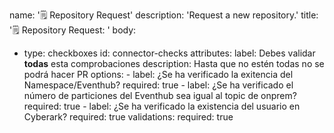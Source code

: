 name: '🗒️ Repository Request' 
description: 'Request a new repository.'
title: '🗒️ Repository Request: '
body:
- type: checkboxes
  id: connector-checks
  attributes:
    label: Debes validar **todas** esta comprobaciones
    description: Hasta que no estén todas no se podrá hacer PR
    options:
      - label: ¿Se ha verificado la exitencia del Namespace/Eventhub?
        required: true
      - label: ¿Se ha verificado el número de particiones del Eventhub sea igual al topic de onprem?
        required: true
      - label: ¿Se ha verificado la existencia del usuario en Cyberark?
        required: true
  validations:
    required: true
